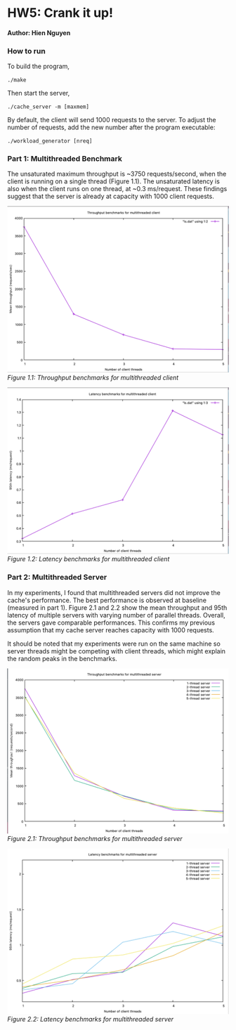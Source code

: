 # HW5: Crank it up!

#### Author: Hien Nguyen

### How to run

To build the program,

```
./make
```

Then start the server,

```
./cache_server -m [maxmem]
```

By default, the client will send 1000 requests to the server. To adjust the number of requests, add the new number after the program executable:

```
./workload_generator [nreq]
```

### Part 1: Multithreaded Benchmark

The unsaturated maximum throughput is ~3750 requests/second, when the client is running on a single thread (Figure 1.1). The unsaturated latency is also when the client runs on one thread, at ~0.3 ms/request. These findings suggest that the server is already at capacity with 1000 client requests.

![throughput](./p1-throughput.png)
*Figure 1.1: Throughput benchmarks for multithreaded client*

![latency](./p1-latency.png)
*Figure 1.2: Latency benchmarks for multithreaded client*

### Part 2: Multithreaded Server

In my experiments, I found that multithreaded servers did not improve the cache's performance. The best performance is observed at baseline (measured in part 1). Figure 2.1 and 2.2 show the mean throughput and 95th latency of multiple servers with varying number of parallel threads. Overall, the servers gave comparable performances. This confirms my previous assumption that my cache server reaches capacity with 1000 requests.

It should be noted that my experiments were run on the same machine so server threads might be competing with client threads, which might explain the random peaks in the benchmarks.

![throughput](./p2-throughput.png)
*Figure 2.1: Throughput benchmarks for multithreaded server*

![latency](./p2-lat.png)
*Figure 2.2: Latency benchmarks for multithreaded server*
